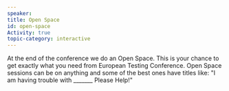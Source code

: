 ```yaml
---
speaker:
title: Open Space
id: open-space
Activity: true
topic-category: interactive
---
```


At the end of the conference we do an Open Space. This is your chance to get exactly what you need from European Testing Conference. Open Space sessions can be on anything and some of the best ones have titles like: "I am having trouble with _______ Please Help!"